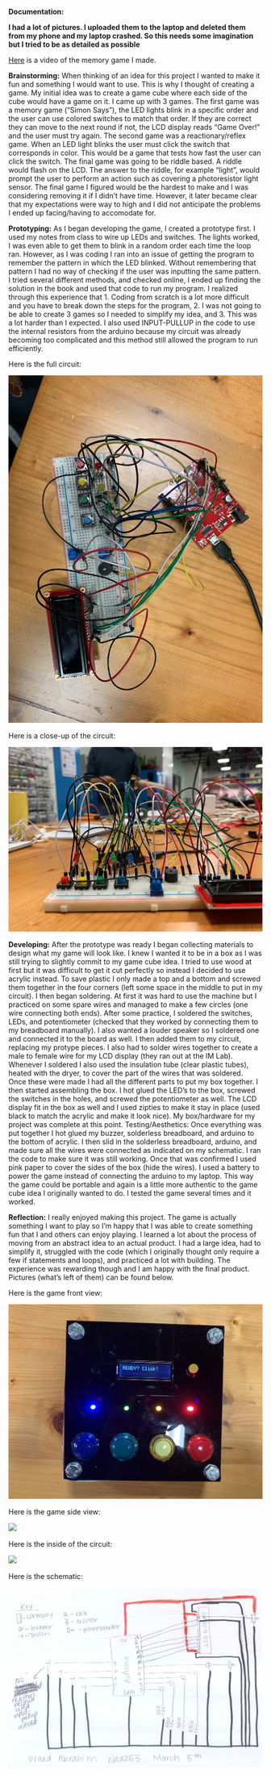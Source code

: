 **Documentation:**

**I had a lot of pictures. I uploaded them to the laptop and deleted them from my phone and my laptop crashed. So this needs some imagination but I tried to be as detailed as possible**

[Here](https://youtu.be/AJ9vP0mamHc) is a video of the memory game I made.

**Brainstorming:** When thinking of an idea for this project I wanted to make it fun and something I would want to use. This is why I thought of creating a game. My initial idea was to create a game cube where each side of the cube would have a game on it. I came up with 3 games. The first game was a memory game (“Simon Says”), the LED lights blink in a specific order and the user can use colored switches to match that order. If they are correct they can move to the next round if not, the LCD display reads “Game Over!” and the user must try again. The second game was a reactionary/reflex game. When an LED light blinks the user must click the switch that corresponds in color. This would be a game that tests how fast the user can click the switch. The final game was going to be riddle based. A riddle would flash on the LCD. The answer to the riddle, for example “light”, would prompt the user to perform an action such as covering a photoresistor light sensor. The final game I figured would be the hardest to make and I was considering removing it if I didn’t have time. However, it later became clear that my expectations were way to high and I did not anticipate the problems I ended up facing/having to accomodate for. 


**Prototyping:** As I began developing the game, I created a prototype first. I used my notes from class to wire up LEDs and switches. The lights worked, I was even able to get them to blink in a random order each time the loop ran. However, as I was coding I ran into an issue of getting the program to remember the pattern in which the LED blinked. Without remembering that pattern I had no way of checking if the user was inputting the same pattern. I tried several different methods, and checked online, I ended up finding the solution in the book and used that code to run my program. I realized through this experience that 1. Coding from scratch is a lot more difficult and you have to break down the steps for the program, 2. I was not going to be able to create 3 games so I needed to simplify my idea, and 3. This was a lot harder than I expected. I also used INPUT-PULLUP in the code to use the internal resistors from the arduino because my circuit was already becoming too complicated and this method still allowed the program to run efficiently.  

Here is the full circuit:

![](fullCircuit.png)


Here is a close-up of the circuit:

![](closeUpCircuit.png)

**Developing:** After the prototype was ready I began collecting materials to design what my game will look like. I knew I wanted it to be in a box as I was still trying to slightly commit to my game cube idea. I tried to use wood at first but it was difficult to get it cut perfectly so instead I decided to use acrylic instead. To save plastic I only made a top and a bottom and screwed them together in the four corners (left some space in the middle to put in my circuit).
I then began soldering. At first it was hard to use the machine but I practiced on some spare wires and managed to make a few circles (one wire connecting both ends). After some practice, I soldered the switches, LEDs, and potentiometer (checked that they worked by connecting them to my breadboard manually). I also wanted a louder speaker so I soldered one and connected it to the board as well. I then added them to my circuit, replacing my protype pieces. I also had to solder wires together to create a male to female wire for my LCD display (they ran out at the IM Lab). Whenever I soldered I also used the insulation tube (clear plastic tubes), heated with the dryer, to cover the part of the wires that was soldered. Once these were made I had all the different parts to put my box together.
I then started assembling the box. I hot glued the LED’s to the box, screwed the switches in the holes, and screwed the potentiometer as well. The LCD display fit in the box as well and I used zipties to make it stay in place (used black  to match the acrylic and make it look nice). My box/hardware for my project was complete at this point. 
Testing/Aesthetics:  Once everything was put together I hot glued my buzzer, solderless breadboard, and arduino to the bottom of acrylic. I then slid in the solderless breadboard, arduino, and made sure all the wires were connected as indicated on my schematic. I ran the code to make sure it was still working. Once that was confirmed I used pink paper to cover the sides of the box (hide the wires). I used a battery to power the game instead of connecting the arduino to my laptop. This way the game could be portable and again is a little more authentic to the game cube idea I originally wanted to do. I tested the game several times and it worked. 

**Reflection:** I really enjoyed making this project. The game is actually something I want to play so I’m happy that I was able to create something fun that I and others can enjoy playing. I learned a lot about the process of moving from an abstract idea to an actual product. I had a large idea, had to simplify it, struggled with the code (which I originally thought only require a few if statements and loops), and practiced a lot with building. The experience was rewarding though and I am happy with the final product. Pictures (what’s left of them) can be found below.

Here is the game front view:

![](game_TopView.png)

Here is the game side view:

![](game_SideView.png)


Here is the inside of the circuit:

![](circuit_InsideView.png)

Here is the schematic:

![](circuitSchematic.png)
